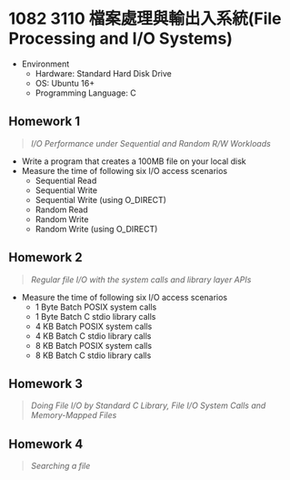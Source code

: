 # 1082 3110 檔案處理與輸出入系統(File Processing and I/O Systems)

* Environment
  * Hardware: Standard Hard Disk Drive
  * OS: Ubuntu 16+
  * Programming Language: C

## Homework 1

> *I/O Performance under Sequential and Random R/W Workloads*

* Write a program that creates a 100MB file on your local disk
* Measure the time of following six I/O access scenarios
  * Sequential Read
  * Sequential Write
  * Sequential Write (using O_DIRECT)
  * Random Read
  * Random Write
  * Random Write (using O_DIRECT)

## Homework 2

> *Regular file I/O with the system calls and library layer APIs*

* Measure the time of following six I/O access scenarios
  * 1 Byte Batch POSIX system calls
  * 1 Byte Batch C stdio library calls
  * 4 KB Batch POSIX system calls
  * 4 KB Batch C stdio library calls
  * 8 KB Batch POSIX system calls
  * 8 KB Batch C stdio library calls

## Homework 3

> *Doing File I/O by Standard C Library, File I/O System Calls and Memory-Mapped Files*

## Homework 4

> *Searching a file*

